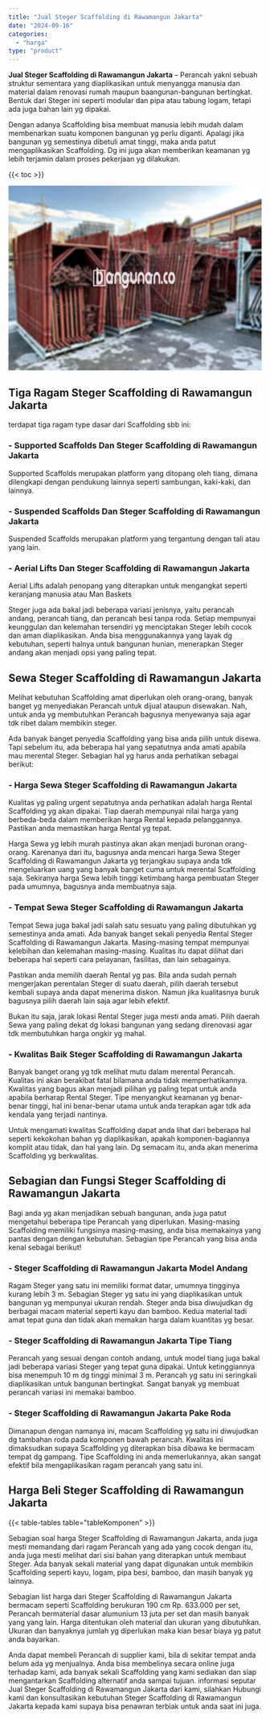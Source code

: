 ```yaml
---
title: "Jual Steger Scaffolding di Rawamangun Jakarta"
date: "2024-09-16"
categories: 
  - "harga"
type: "product"
---
```


**Jual Steger Scaffolding di Rawamangun Jakarta** – Perancah yakni sebuah struktur sementara yang diaplikasikan untuk menyangga manusia dan material dalam renovasi rumah maupun baangunan-bangunan bertingkat. Bentuk dari Steger ini seperti modular dan pipa atau tabung logam, tetapi ada juga bahan lain yg dipakai.

Dengan adanya Scaffolding bisa membuat manusia lebih mudah dalam membenarkan suatu komponen bangunan yg perlu diganti. Apalagi jika bangunan yg semestinya dibetuli amat tinggi, maka anda patut mengaplikasikan Scaffolding. Dg ini juga akan memberikan keamanan yg lebih terjamin dalam proses pekerjaan yg dilakukan.

{{< toc >}}

![Jual Steger Scaffolding di Rawamangun Jakarta](/images/sewa-scaffolding-steger-22.png)

## Tiga Ragam Steger Scaffolding di Rawamangun Jakarta

terdapat tiga ragam type dasar dari Scaffolding sbb ini:

### \- Supported Scaffolds Dan Steger Scaffolding di Rawamangun Jakarta

Supported Scaffolds merupakan platform yang ditopang oleh tiang, dimana dilengkapi dengan pendukung lainnya seperti sambungan, kaki-kaki, dan lainnya.

### \- Suspended Scaffolds Dan Steger Scaffolding di Rawamangun Jakarta

Suspended Scaffolds merupakan platform yang tergantung dengan tali atau yang lain.

### \- Aerial Lifts Dan Steger Scaffolding di Rawamangun Jakarta

Aerial Lifts adalah penopang yang diterapkan untuk mengangkat seperti keranjang manusia atau Man Baskets

Steger juga ada bakal jadi beberapa variasi jenisnya, yaitu perancah andang, perancah tiang, dan perancah besi tanpa roda. Setiap mempunyai keunggulan dan kelemahan tersendiri yg menciptakan Steger lebih cocok dan aman diaplikasikan. Anda bisa menggunakannya yang layak dg kebutuhan, seperti halnya untuk bangunan hunian, menerapkan Steger andang akan menjadi opsi yang paling tepat.

## Sewa Steger Scaffolding di Rawamangun Jakarta

Melihat kebutuhan Scaffolding amat diperlukan oleh orang-orang, banyak banget yg menyediakan Perancah untuk dijual ataupun disewakan. Nah, untuk anda yg membutuhkan Perancah bagusnya menyewanya saja agar tdk ribet dalam membikin steger.

Ada banyak banget penyedia Scaffolding yang bisa anda pilih untuk disewa. Tapi sebelum itu, ada beberapa hal yang sepatutnya anda amati apabila mau merental Steger. Sebagian hal yg harus anda perhatikan sebagai berikut:

### \- Harga Sewa Steger Scaffolding di Rawamangun Jakarta

Kualitas yg paling urgent sepatutnya anda perhatikan adalah harga Rental Scaffolding yg akan dipakai. Tiap daerah mempunyai nilai harga yang berbeda-beda dalam memberikan harga Rental kepada pelanggannya. Pastikan anda memastikan harga Rental yg tepat.

Harga Sewa yg lebih murah pastinya akan akan menjadi buronan orang-orang. Karenanya dari itu, bagusnya anda mencari harga Sewa Steger Scaffolding di Rawamangun Jakarta yg terjangkau supaya anda tdk mengeluarkan uang yang banyak banget cuma untuk merental Scaffolding saja. Sekiranya harga Sewa lebih tinggi ketimbang harga pembuatan Steger pada umumnya, bagusnya anda membuatnya saja.

### \- Tempat Sewa Steger Scaffolding di Rawamangun Jakarta

Tempat Sewa juga bakal jadi salah satu sesuatu yang paling dibutuhkan yg semestinya anda amati. Ada banyak banget sekali penyedia Rental Steger Scaffolding di Rawamangun Jakarta. Masing-masing tempat mempunyai kelebihan dan kelemahan masing-masing. Kualitas itu dapat dilihat dari beberapa hal seperti cara pelayanan, fasilitas, dan lain sebagainya.

Pastikan anda memilih daerah Rental yg pas. Bila anda sudah pernah mengerjakan perentalan Steger di suatu daerah, pilih daerah tersebut kembali supaya anda dapat menerima diskon. Namun jika kualitasnya buruk bagusnya pilih daerah lain saja agar lebih efektif.

Bukan itu saja, jarak lokasi Rental Steger juga mesti anda amati. Pilih daerah Sewa yang paling dekat dg lokasi bangunan yang sedang direnovasi agar tdk membutuhkan harga ongkir yg mahal.

### \- Kwalitas Baik Steger Scaffolding di Rawamangun Jakarta

Banyak banget orang yg tdk melihat mutu dalam merental Perancah. Kualitas ini akan berakibat fatal bilamana anda tidak memperhatikannya. Kwalitas yang bagus akan menjadi pilihan yg paling tepat untuk anda apabila berharap Rental Steger. Tipe menyangkut keamanan yg benar-benar tinggi, hal ini benar-benar utama untuk anda terapkan agar tdk ada kendala yang terjadi nantinya.

Untuk mengamati kwalitas Scaffolding dapat anda lihat dari beberapa hal seperti kekokohan bahan yg diaplikasikan, apakah komponen-bagiannya komplit atau tidak, dan hal yang lain. Dg semacam itu, anda akan menerima Scaffolding yg berkwalitas.

## Sebagian dan Fungsi Steger Scaffolding di Rawamangun Jakarta

Bagi anda yg akan menjadikan sebuah bangunan, anda juga patut mengetahui beberapa tipe Perancah yang diperlukan. Masing-masing Scaffolding memiliki fungsinya masing-masing, anda bisa memakainya yang pantas dengan dengan kebutuhan. Sebagian tipe Perancah yang bisa anda kenal sebagai berikut!

### \- Steger Scaffolding di Rawamangun Jakarta Model Andang

Ragam Steger yang satu ini memiliki format datar, umumnya tingginya kurang lebih 3 m. Sebagian Steger yg satu ini yang diaplikasikan untuk bangunan yg mempunyai ukuran rendah. Steger anda bisa diwujudkan dg berbagai macam material seperti kayu dan bamboo. Kedua material tadi amat tepat guna dan tidak akan memakan harga dalam kuantitas yg besar.

### \- Steger Scaffolding di Rawamangun Jakarta Tipe Tiang

Perancah yang sesuai dengan contoh andang, untuk model tiang juga bakal jadi beberapa variasi Steger yang tepat guna dipakai. Untuk ketinggiannya bisa menempuh 10 m dg tinggi minimal 3 m. Perancah yg satu ini seringkali diaplikasikan untuk bangunan bertingkat. Sangat banyak yg membuat perancah variasi ini memakai bamboo.

### \- Steger Scaffolding di Rawamangun Jakarta Pake Roda

Dimanapun dengan namanya ini, macam Scaffolding yg satu ini diwujudkan dg tambahan roda pada komponen bawah perancah. Kwalitas ini dimaksudkan supaya Scaffolding yg diterapkan bisa dibawa ke bermacam tempat dg gampang. Tipe Scaffolding ini anda memerlukannya, akan sangat efektif bila mengaplikasikan ragam perancah yang satu ini.

## Harga Beli Steger Scaffolding di Rawamangun Jakarta

{{< table-tables table="tableKomponen" >}}

Sebagian soal harga Steger Scaffolding di Rawamangun Jakarta, anda juga mesti memandang dari ragam Perancah yang ada yang cocok dengan itu, anda juga mesti melihat dari sisi bahan yang diterapkan untuk membaut Steger. Ada banyak sekali material yang dapat digunakan untuk membikin Scaffolding seperti kayu, logam, pipa besi, bamboo, dan masih banyak yg lainnya.

Sebagian list harga dari Steger Scaffolding di Rawamangun Jakarta bermacam seperti Scaffolding berukuran 190 cm Rp. 633.000 per set, Perancah bermaterial dasar alumunium 13 juta per set dan masih banyak yang yang lain. Harga ditentukan oleh material dan ukuran yang dibutuhkan. Ukuran dan banyaknya jumlah yg diperlukan maka kian besar biaya yg patut anda bayarkan.

Anda dapat membeli Perancah di supplier kami, bila di sekitar tempat anda belum ada yg menjualnya. Anda bisa membelinya secara online juga terhadap kami, ada banyak sekali Scaffolding yang kami sediakan dan siap mengantarkan Scaffolding alternatif anda sampai tujuan. informasi seputar Jual Steger Scaffolding di Rawamangun Jakarta dari kami, silahkan Hubungi kami dan konsultasikan kebutuhan Steger Scaffolding di Rawamangun Jakarta kepada kami supaya bisa penawran terbiak untuk anda saat ini juga.
